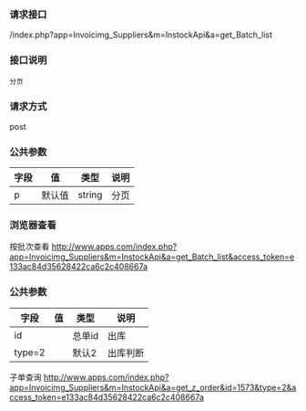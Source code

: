 ### **请求接口**
/index.php?app=Invoicimg_Suppliers&m=InstockApi&a=get_Batch_list

### **接口说明**
`分页`

### **请求方式**
post

### **公共参数** 
|字段       |值             |类型    |说明           |
| --------- |--------      |--------|--------       |
|p       | 默认值   |string |分页|


### **浏览器查看**
按批次查看  http://www.apps.com/index.php?app=Invoicimg_Suppliers&m=InstockApi&a=get_Batch_list&access_token=e133ac84d35628422ca6c2c408667a






### **公共参数** 
|字段       |值             |类型    |说明           |
| --------- |--------      |--------|--------       |
|id       |    |总单id |出库|
|type=2       |    |默认2 |出库判断|
子单查询  http://www.apps.com/index.php?app=Invoicimg_Suppliers&m=InstockApi&a=get_z_order&id=1573&type=2&access_token=e133ac84d35628422ca6c2c408667a

